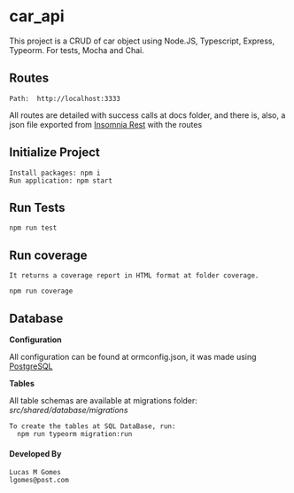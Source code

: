 # car_api
This project is a CRUD of car object using Node.JS, Typescript, Express, Typeorm. For tests, Mocha and Chai.

## Routes
    
    Path:  http://localhost:3333
    

All routes are detailed with success calls at docs folder, and there is, also, a json file exported from [Insomnia Rest](https://insomnia.rest/) with the routes

## Initialize Project

    Install packages: npm i
    Run application: npm start

## Run Tests
    npm run test

## Run coverage
    It returns a coverage report in HTML format at folder coverage.

    npm run coverage

## Database

**Configuration**

All configuration can be found at ormconfig.json, it was made using [PostgreSQL](https://www.postgresql.org/)

**Tables**
    
All table schemas are available at migrations folder: _src/shared/database/migrations_

    To create the tables at SQL DataBase, run:
      npm run typeorm migration:run

#### Developed By

    Lucas M Gomes
    lgomes@post.com